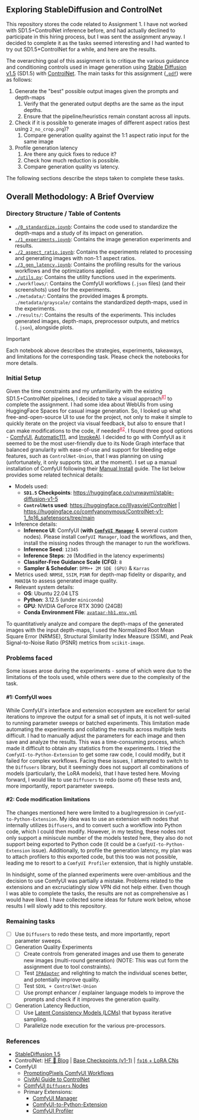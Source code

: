 ## Exploring StableDiffusion and ControlNet
This repository stores the code related to Assignment 1. I have not worked with SD1.5+ControlNet inference before, and had actually declined to participate in this hiring process, but I was sent the assignment anyway. I decided to complete it as the tasks seemed interesting and I had wanted to try out SD1.5+ControlNet for a while, and here are the results.

The overarching goal of this assignment is to critique the various guidance and conditioning controls used in image generation using [Stable Diffusion v1.5](https://huggingface.co/runwayml/stable-diffusion-v1-5) (SD1.5) with [ControlNet](https://github.com/lllyasviel/ControlNet). The main tasks for this assignment ([`.pdf`](./Assignment__HB1_2.pdf)) were as follows:
1. Generate the "best" possible output images given the prompts and depth-maps
    1. Verify that the generated output depths are the same as the input depths.
    2. Ensure that the pipeline/heuristics remain constant across all inputs.
2. Check if it is possible to generate images of different aspect ratios (test using `2_no_crop.png`)?
    1. Compare generation quality against the 1:1 aspect ratio input for the same image
3. Profile generation latency
    1. Are there any quick fixes to reduce it?
    2. Check how much reduction is possible.
    3. Compare generation quality vs latency.

The following sections describe the steps taken to complete these tasks.

## Overall Methodology: A Brief Overview

### Directory Structure / Table of Contents
* [`./0_standardize.ipynb`](./0_standardize.ipynb): Contains the code used to standardize the depth-maps and a study of its impact on generation.
* [`./1_experiments.ipynb`](./1_experiments.ipynb): Contains the image generation experiments and results.
* [`./2_aspect_ratio.ipynb`](./2_aspect_ratio.ipynb): Contains the experiments related to processing and generating images with non-1:1 aspect ratios.
* [`./3_gen_latency.ipynb`](./3_gen_latency.ipynb): Contains the profiling results for the various workflows and the optimizations applied.
* [`./utils.py`](./utils.py): Contains the utility functions used in the experiments.
* `./workflows/`: Contains the ComfyUI workflows (`.json` files) (and their screenshots) used for the experiments.
* `./metadata/`: Contains the provided images & prompts. `./metadata/grayscale/` contains the standardized depth-maps, used in the experiments.
* `./results/`: Contains the results of the experiments. This includes generated images, depth-maps, preprocessor outputs, and metrics (`.json`), alongside plots.

> [!IMPORTANT]
> Each notebook above describes the strategies, experiments, takeaways, and limitations for the corresponding task. Please check the notebooks for more details.

### Initial Setup
Given the time constraints and my unfamiliarity with the existing SD1.5+ControlNet pipelines, I decided to take a visual approach<sup><a href="#1-comfyui-woes" style="color: crimson;">#1</a></sup> to complete the assignment. I had some idea about WebUIs from using HuggingFace Spaces for casual image generation. So, I looked up what free-and-open-source UI to use for the project, not only to make it simple to quickly iterate on the project via visual feedback, but also to ensure that I can make modifications to the code, if needed<sup><a href="#2-code-modification-limitations" style="color: crimson;">#2</a></sup>. I found three good options - [ComfyUI](https://github.com/comfyanonymous/ComfyUI), [Automatic111](https://github.com/AUTOMATIC1111/stable-diffusion-webui), and [InvokeAI](https://github.com/invoke-ai/InvokeAI). I decided to go with ComfyUI as it seemed to be the most user-friendly due to its Node Graph interface that balanced granularity with ease-of-use and support for bleeding edge features, such as `ControlNet-Union`, that I was planning on using (unfortunately, it only supports `SDXL` at the moment). I set up a manual installation of ComfyUI following their [Manual Install](https://docs.comfy.org/get_started/manual_install) guide. The list below provides some related technical details:
* Models used:
  * **`SD1.5` Checkpoints**: https://huggingface.co/runwayml/stable-diffusion-v1-5
  * **`ControlNet`s used**: https://huggingface.co/lllyasviel/ControlNet | https://huggingface.co/comfyanonymous/ControlNet-v1-1_fp16_safetensors/tree/main
* Inference details:
  * **Inference UI**: ComfyUI (**with [`ComfyUI Manager`](https://github.com/ltdrdata/ComfyUI-Manager)** & several custom nodes). Please install `ComfyUI Manager`, load the workflows, and then, install the missing nodes through the manager to run the workflows.
  * **Inference Seed**: `12345`
  * **Inference Steps**: `20` (Modified in the latency experiments)
  * **Classifer-Free Guidance Scale (CFG)**: `8`
  * **Sampler & Scheduler**: `DPM++ 2M SDE (GPU)` & `Karras`
* Metrics used: `NRMSE`, `SSIM`, `PSNR` for depth-map fidelity or disparity, and `MANIQA` to assess generated image quality.
* Relevant system details:
  * **OS**: Ubuntu 22.04 LTS
  * **Python**: 3.12.5 (under `miniconda`)
  * **GPU**: NVIDIA GeForce RTX 3090 (24GB)
  * **Conda Environment File**: [`avataar-hb1.env.yml`](./avataar-hb1.env.yml)

To quantitatively analyze and compare the depth-maps of the generated images with the input depth-maps, I used the Normalized Root Mean Square Error (NRMSE), Structural Similarity Index Measure (SSIM), and Peak Signal-to-Noise Ratio (PSNR) metrics from `scikit-image`.

### Problems faced

Some issues arose during the experiments - some of which were due to the limitations of the tools used, while others were due to the complexity of the task.

#### #1: ComfyUI woes

While ComfyUI's interface and extension ecosystem are excellent for serial iterations to improve the output for a small set of inputs, it is not well-suited to running parameter sweeps or batched experiments. This limitation made automating the experiments and collating the results across multiple tests difficult. I had to manually adjust the parameters for each image and then save and analyze the results. This was a time-consuming process, which made it difficult to obtain any statistics from the experiments. I tried the `ComfyUI-to-Python-Extension` to get some raw code, I could modify, but it failed for complex workflows. Facing these issues, I attempted to switch to the `Diffusers` library, but it seemingly does not support all combinations of models (particularly, the LoRA models), that I have tested here. Moving forward, I would like to use `Diffusers` to redo (some of) these tests and, more importantly, report parameter sweeps.

#### #2: Code modification limitations
The changes mentioned here were limited to a bug/regression in `ComfyUI-to-Python-Extension`. My idea was to use an extension with nodes that internally utilizes `Diffusers`, and to convert such a workflow into Python code, which I could then modify. However, in my testing, these nodes not only support a miniscule number of the models tested here, they also do not support being exported to Python code (it could be a `ComfyUI-to-Python-Extension` issue). Additionally, to profile the generation latency, my plan was to attach profilers to this exported code, but this too was not possible, leading me to resort to a `ComfyUI Profiler` extension, that is highly unstable.

In hindsight, some of the planned experiments were over-ambitious and the decision to use ComfyUI was partially a mistake. Problems related to the extensions and an excruciatingly slow VPN did not help either. Even though I was able to complete the tasks, the results are not as comprehensive as I would have liked. I have collected some ideas for future work below, whose results I will slowly add to this repository.

### Remaining tasks
- [ ] Use `Diffusers` to redo these tests, and more importantly, report parameter sweeps.
- [ ] Generation Quality Experiments
  - [ ] Create controls from generated images and use them to generate new images (multi-round generation) (NOTE: This was cut form the assignment due to tool constraints).
  - [ ] Test [`IPAdapter`](https://github.com/tencent-ailab/IP-Adapter/blob/main/ip_adapter_demo.ipynb) and relighting to match the individual scenes better, and potentially improve quality.
  - [ ] Test `SDXL + ControlNet-Union`
  - [ ] Use prompt enhancer / explainer language models to improve the prompts and check if it improves the generation quality.
- [ ] Generation Latency Reduction, 
  - [ ] Use [Latent Consistency Models (LCMs)](https://huggingface.co/docs/diffusers/en/using-diffusers/inference_with_lcm) that bypass iterative sampling.
  - [ ] Parallelize node execution for the various pre-processors.

### References
* [StableDiffusion 1.5](https://huggingface.co/runwayml/stable-diffusion-v1-5)
* ControlNet: [HF 🤗 Blog](https://huggingface.co/blog/controlnet) | [Base Checkpoints (v1-1)](https://huggingface.co/lllyasviel/ControlNet-v1-1/tree/main) | [`fp16` + LoRA CNs](https://huggingface.co/comfyanonymous/ControlNet-v1-1_fp16_safetensors/tree/main)
* ComfyUI
  * [PromptingPixels ComfyUI Workflows](https://promptingpixels.com/comfyui-workflows/)
  * [CivitAI Guide to ControlNet](https://education.civitai.com/civitai-guide-to-controlnet/)
  * [ComfyUI `Diffusers` Nodes](https://github.com/Jannchie/ComfyUI-J)
  * Primary Extensions:
    * [ComfyUI Manager](https://github.com/ltdrdata/ComfyUI-Manager)
    * [ComfyUI-to-Python-Extension](https://github.com/pydn/ComfyUI-to-Python-Extension)
    * [ComfyUI Profiler](https://github.com/tzwm/comfyui-profiler)

